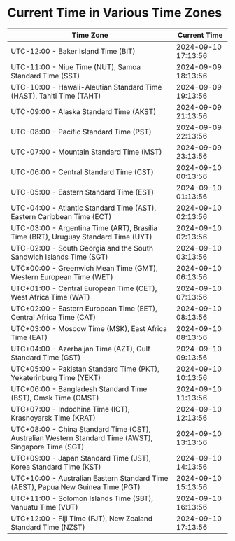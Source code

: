 # Current Time in Various Time Zones

| Time Zone | Current Time |
|-----------|--------------|
| UTC-12:00 - Baker Island Time (BIT) | 2024-09-10 17:13:56 |
| UTC-11:00 - Niue Time (NUT), Samoa Standard Time (SST) | 2024-09-09 18:13:56 |
| UTC-10:00 - Hawaii-Aleutian Standard Time (HAST), Tahiti Time (TAHT) | 2024-09-09 19:13:56 |
| UTC-09:00 - Alaska Standard Time (AKST) | 2024-09-09 21:13:56 |
| UTC-08:00 - Pacific Standard Time (PST) | 2024-09-09 22:13:56 |
| UTC-07:00 - Mountain Standard Time (MST) | 2024-09-09 23:13:56 |
| UTC-06:00 - Central Standard Time (CST) | 2024-09-10 00:13:56 |
| UTC-05:00 - Eastern Standard Time (EST) | 2024-09-10 01:13:56 |
| UTC-04:00 - Atlantic Standard Time (AST), Eastern Caribbean Time (ECT) | 2024-09-10 02:13:56 |
| UTC-03:00 - Argentina Time (ART), Brasília Time (BRT), Uruguay Standard Time (UYT) | 2024-09-10 02:13:56 |
| UTC-02:00 - South Georgia and the South Sandwich Islands Time (SGT) | 2024-09-10 03:13:56 |
| UTC±00:00 - Greenwich Mean Time (GMT), Western European Time (WET) | 2024-09-10 06:13:56 |
| UTC+01:00 - Central European Time (CET), West Africa Time (WAT) | 2024-09-10 07:13:56 |
| UTC+02:00 - Eastern European Time (EET), Central Africa Time (CAT) | 2024-09-10 08:13:56 |
| UTC+03:00 - Moscow Time (MSK), East Africa Time (EAT) | 2024-09-10 08:13:56 |
| UTC+04:00 - Azerbaijan Time (AZT), Gulf Standard Time (GST) | 2024-09-10 09:13:56 |
| UTC+05:00 - Pakistan Standard Time (PKT), Yekaterinburg Time (YEKT) | 2024-09-10 10:13:56 |
| UTC+06:00 - Bangladesh Standard Time (BST), Omsk Time (OMST) | 2024-09-10 11:13:56 |
| UTC+07:00 - Indochina Time (ICT), Krasnoyarsk Time (KRAT) | 2024-09-10 12:13:56 |
| UTC+08:00 - China Standard Time (CST), Australian Western Standard Time (AWST), Singapore Time (SGT) | 2024-09-10 13:13:56 |
| UTC+09:00 - Japan Standard Time (JST), Korea Standard Time (KST) | 2024-09-10 14:13:56 |
| UTC+10:00 - Australian Eastern Standard Time (AEST), Papua New Guinea Time (PGT) | 2024-09-10 15:13:56 |
| UTC+11:00 - Solomon Islands Time (SBT), Vanuatu Time (VUT) | 2024-09-10 16:13:56 |
| UTC+12:00 - Fiji Time (FJT), New Zealand Standard Time (NZST) | 2024-09-10 17:13:56 |
